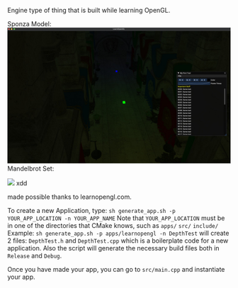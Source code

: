 Engine type of thing that is built while learning OpenGL.

Sponza Model:
![Sponza Model + point lights](gallery/img.jpeg)
Mandelbrot Set:

<img src="gallery/giphy.gif" width="400px">
xdd

made possible thanks to learnopengl.com.

To create a new Application, type:
`sh generate_app.sh -p YOUR_APP_LOCATION -n YOUR_APP_NAME`
Note that `YOUR_APP_LOCATION` must be in one of the directories that CMake knows, such as
`apps/`
`src/`
`include/`
Example:
`sh generate_app.sh -p apps/learnopengl -n DepthTest` will create 2 files: `DepthTest.h` and `DepthTest.cpp` which is a boilerplate code for a new application.
Also the script will generate the necessary build files both in `Release` and `Debug`.

Once you have made your app, you can go to `src/main.cpp` and instantiate your app.

